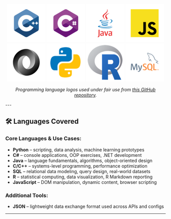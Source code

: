 <p align="center">
  <img src="../images/cplusplus.svg" alt="C++ Logo" height="120">
  <img src="../images/csharp.svg" alt="C# Logo" height="120">
  <img src="../images/java.svg" alt="Java Logo" height="120">
  <img src="../images/javascript.svg" alt="JavaScript Logo" height="120">
  <img src="../images/json.svg" alt="JSON Logo" height="120">
  <img src="../images/python.svg" alt="Python Logo" height="120">
  <img src="../images/r.png" alt="R Logo" height="120">
  <img src="../images/mysql.svg" alt="SQL Logo" height="120">
</p>

<p align="center">
  <em>Programming language logos used under fair use from <a href="https://github.com/bablubambal/All_logo_and_pictures/tree/main/others">this GitHub repository</a>.</em>
</p>
---

## 🛠 Languages Covered

### Core Languages & Use Cases:
- **Python** – scripting, data analysis, machine learning prototypes
- **C#** – console applications, OOP exercises, .NET development  
- **Java** – language fundamentals, algorithms, object-oriented design  
- **C/C++** – systems-level programming, performance optimization  
- **SQL** – relational data modeling, query design, real-world datasets  
- **R** – statistical computing, data visualization, R Markdown reporting  
- **JavaScript** – DOM manipulation, dynamic content, browser scripting  

### Additional Tools:

- **JSON** – lightweight data exchange format used across APIs and configs  

---